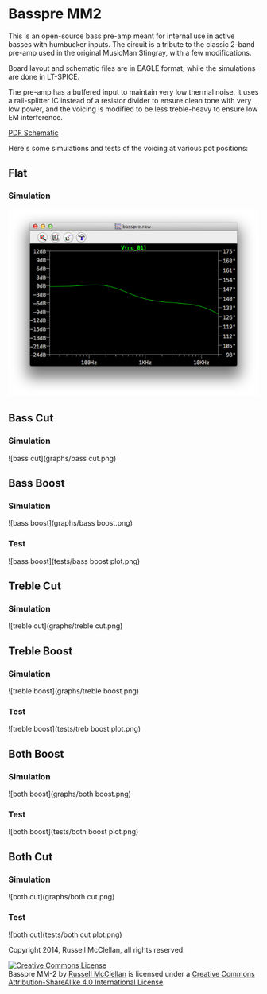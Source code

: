 # Basspre MM2

This is an open-source bass pre-amp meant for internal use in active basses with humbucker
inputs.  The circuit is a tribute to the classic 2-band pre-amp used in the
original MusicMan Stingray, with a few modifications.

Board layout and schematic files are in EAGLE format, while the simulations are
done in LT-SPICE.

The pre-amp has a buffered input to maintain very low thermal noise, it uses a rail-splitter IC
instead of a resistor divider to ensure clean tone with very low power, and
the voicing is modified to be less treble-heavy to ensure low EM interference.

[PDF Schematic](schem.pdf)


Here's some simulations and tests of the voicing at various pot positions:

## Flat

### Simulation

![flat](graphs/flat.png)

## Bass Cut

### Simulation

![bass cut](graphs/bass cut.png)

## Bass Boost

### Simulation

![bass boost](graphs/bass boost.png)

### Test

![bass boost](tests/bass boost plot.png)

## Treble Cut

### Simulation

![treble cut](graphs/treble cut.png)

## Treble Boost

### Simulation

![treble boost](graphs/treble boost.png)

### Test

![treble boost](tests/treb boost plot.png)

## Both Boost

### Simulation

![both boost](graphs/both boost.png)

### Test

![both boost](tests/both boost plot.png)

## Both Cut

### Simulation

![both cut](graphs/both cut.png)

### Test

![both cut](tests/both cut plot.png)

Copyright 2014, Russell McClellan, all rights reserved.

<a rel="license" href="http://creativecommons.org/licenses/by-sa/4.0/"><img alt="Creative Commons License" style="border-width:0" src="https://i.creativecommons.org/l/by-sa/4.0/88x31.png" /></a><br /><span xmlns:dct="http://purl.org/dc/terms/" property="dct:title">Basspre MM-2</span> by <a xmlns:cc="http://creativecommons.org/ns#" href="russellmcc.com" property="cc:attributionName" rel="cc:attributionURL">Russell McClellan</a> is licensed under a <a rel="license" href="http://creativecommons.org/licenses/by-sa/4.0/">Creative Commons Attribution-ShareAlike 4.0 International License</a>.
